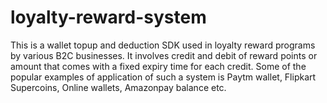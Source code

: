 # loyalty-reward-system
This is a wallet topup and deduction SDK used in loyalty reward programs by various B2C businesses. It involves credit and debit of reward points or amount that comes with a fixed expiry time for each credit. Some of the popular examples of application of such a system is Paytm wallet, Flipkart Supercoins, Online wallets, Amazonpay balance etc.
